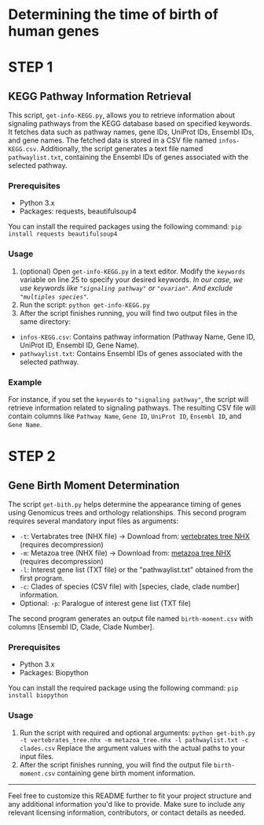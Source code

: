# Determining the time of birth of human genes

# STEP 1
## KEGG Pathway Information Retrieval

This script, `get-info-KEGG.py`, allows you to retrieve information about signaling pathways from the KEGG database based on specified keywords. It fetches data such as pathway names, gene IDs, UniProt IDs, Ensembl IDs, and gene names. The fetched data is stored in a CSV file named `infos-KEGG.csv`. Additionally, the script generates a text file named `pathwaylist.txt`, containing the Ensembl IDs of genes associated with the selected pathway.

### Prerequisites
- Python 3.x
- Packages: requests, beautifulsoup4

You can install the required packages using the following command: `pip install requests beautifulsoup4`

### Usage
1. (optional) Open `get-info-KEGG.py` in a text editor. Modify the `keywords` variable on line 25 to specify your desired keywords.
*In our case, we use keywords like `"signaling pathway"` or `"ovarian"`. And exclude `"multiples species"`.*
3. Run the script: `python get-info-KEGG.py`
4. After the script finishes running, you will find two output files in the same directory:
- `infos-KEGG.csv`: Contains pathway information (Pathway Name, Gene ID, UniProt ID, Ensembl ID, Gene Name).
- `pathwaylist.txt`: Contains Ensembl IDs of genes associated with the selected pathway.

### Example
For instance, if you set the `keywords` to `"signaling pathway"`, the script will retrieve information related to signaling pathways. The resulting CSV file will contain columns like `Pathway Name`, `Gene ID`, `UniProt ID`, `Ensembl ID`, and `Gene Name`.

# STEP 2
## Gene Birth Moment Determination

The script `get-bith.py` helps determine the appearance timing of genes using Genomicus trees and orthology relationships. This second program requires several mandatory input files as arguments:

- `-t`: Vertabrates tree (NHX file) -> Download from: [vertebrates tree NHX](https://ftp.bio.ens.psl.eu/pub/dyogen/genomicus/109.01/protein_tree.nhx.bz2) (requires decompression)
- `-m`: Metazoa tree (NHX file) -> Download from: [metazoa tree NHX](https://ftp.bio.ens.psl.eu/pub/dyogen/genomicus-metazoa/51.01/protein_tree.nhx.bz2) (requires decompression)
- `-l`: Interest gene list (TXT file) or the "pathwaylist.txt" obtained from the first program.
- `-c`: Clades of species (CSV file) with [species, clade, clade number] information.
- Optional: `-p`: Paralogue of interest gene list (TXT file)

The second program generates an output file named `birth-moment.csv` with columns [Ensembl ID, Clade, Clade Number].

### Prerequisites
- Python 3.x
- Packages: Biopython

You can install the required package using the following command: `pip install biopython`

### Usage
1. Run the script with required and optional arguments: `python get-bith.py -t vertebrates_tree.nhx -m metazoa_tree.nhx -l pathwaylist.txt -c clades.csv`
Replace the argument values with the actual paths to your input files.
2. After the script finishes running, you will find the output file `birth-moment.csv` containing gene birth moment information.



---
Feel free to customize this README further to fit your project structure and any additional information you'd like to provide. Make sure to include any relevant licensing information, contributors, or contact details as needed.
